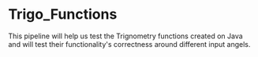 # Trigo_Functions
This pipeline will help us test the Trignometry functions created on Java and will test their functionality's correctness around different input angels.
